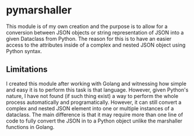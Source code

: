 # pymarshaller
This module is of my own creation and the purpose is to allow for a conversion between JSON objects or string representation of JSON into a given Dataclass from Python. The reason for this is to have an easier access to the attributes inside of a complex and nested JSON object using Python syntax.

## Limitations
I created this module after working with Golang and witnessing how simple and easy it is to perform this task is that language. However, given Python's nature, I have not found (if such thing exist) a way to perform the whole process automatically and programatically. However, it can still convert a complex and nested JSON element into one or multiple instances of a dataclass. The main difference is that it may require more than one line of code to fully convert the JSON in to a Python object unlike the marshaller functions in Golang.
